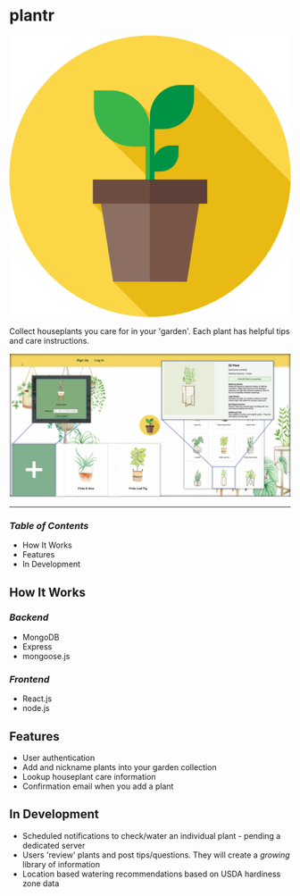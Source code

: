 # plantr

![Logo](https://raw.githubusercontent.com/joeqnicholson/plantr/master/frontend/src/components/plant.png)

Collect houseplants you care for in your 'garden'. Each plant has helpful tips and care instructions.

![Screenshot](https://raw.githubusercontent.com/joeqnicholson/plantr/master/frontend/public/planter_screenshot.png)

___
### _Table of Contents_
* How It Works
* Features
* In Development

## __How It Works__

### _Backend_
* MongoDB
* Express
* mongoose.js

### _Frontend_
* React.js
* node.js

## __Features__
* User authentication
* Add and nickname plants into your garden collection
* Lookup houseplant care information
* Confirmation email when you add a plant

## __In Development__
* Scheduled notifications to check/water an individual plant - pending a dedicated server
* Users 'review' plants and post tips/questions. They will create a _growing_ library of information
* Location based watering recommendations based on USDA hardiness zone data
